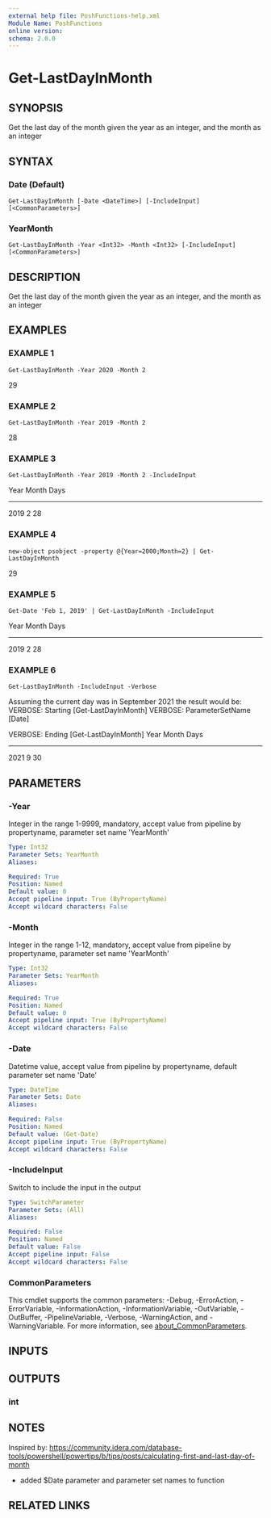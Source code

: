```yaml
---
external help file: PoshFunctions-help.xml
Module Name: PoshFunctions
online version:
schema: 2.0.0
---
```


# Get-LastDayInMonth

## SYNOPSIS
Get the last day of the month given the year as an integer, and the month as an integer

## SYNTAX

### Date (Default)
```
Get-LastDayInMonth [-Date <DateTime>] [-IncludeInput] [<CommonParameters>]
```

### YearMonth
```
Get-LastDayInMonth -Year <Int32> -Month <Int32> [-IncludeInput] [<CommonParameters>]
```

## DESCRIPTION
Get the last day of the month given the year as an integer, and the month as an integer

## EXAMPLES

### EXAMPLE 1
```
Get-LastDayInMonth -Year 2020 -Month 2
```

29

### EXAMPLE 2
```
Get-LastDayInMonth -Year 2019 -Month 2
```

28

### EXAMPLE 3
```
Get-LastDayInMonth -Year 2019 -Month 2 -IncludeInput
```

Year Month Days
---- ----- ----
2019     2   28

### EXAMPLE 4
```
new-object psobject -property @{Year=2000;Month=2} | Get-LastDayInMonth
```

29

### EXAMPLE 5
```
Get-Date 'Feb 1, 2019' | Get-LastDayInMonth -IncludeInput
```

Year Month Days
---- ----- ----
2019     2   28

### EXAMPLE 6
```
Get-LastDayInMonth -IncludeInput -Verbose
```

Assuming the current day was in September 2021 the result would be:
VERBOSE: Starting \[Get-LastDayInMonth\]
VERBOSE: ParameterSetName \[Date\]

VERBOSE: Ending \[Get-LastDayInMonth\]
Year Month Days
---- ----- ----
2021     9   30

## PARAMETERS

### -Year
Integer in the range 1-9999, mandatory, accept value from pipeline by propertyname, parameter set name 'YearMonth'

```yaml
Type: Int32
Parameter Sets: YearMonth
Aliases:

Required: True
Position: Named
Default value: 0
Accept pipeline input: True (ByPropertyName)
Accept wildcard characters: False
```

### -Month
Integer in the range 1-12, mandatory, accept value from pipeline by propertyname, parameter set name 'YearMonth'

```yaml
Type: Int32
Parameter Sets: YearMonth
Aliases:

Required: True
Position: Named
Default value: 0
Accept pipeline input: True (ByPropertyName)
Accept wildcard characters: False
```

### -Date
Datetime value, accept value from pipeline by propertyname, default parameter set name 'Date'

```yaml
Type: DateTime
Parameter Sets: Date
Aliases:

Required: False
Position: Named
Default value: (Get-Date)
Accept pipeline input: True (ByPropertyName)
Accept wildcard characters: False
```

### -IncludeInput
Switch to include the input in the output

```yaml
Type: SwitchParameter
Parameter Sets: (All)
Aliases:

Required: False
Position: Named
Default value: False
Accept pipeline input: False
Accept wildcard characters: False
```

### CommonParameters
This cmdlet supports the common parameters: -Debug, -ErrorAction, -ErrorVariable, -InformationAction, -InformationVariable, -OutVariable, -OutBuffer, -PipelineVariable, -Verbose, -WarningAction, and -WarningVariable. For more information, see [about_CommonParameters](http://go.microsoft.com/fwlink/?LinkID=113216).

## INPUTS

## OUTPUTS

### int
## NOTES
Inspired by: https://community.idera.com/database-tools/powershell/powertips/b/tips/posts/calculating-first-and-last-day-of-month

- added $Date parameter and parameter set names to function

## RELATED LINKS
